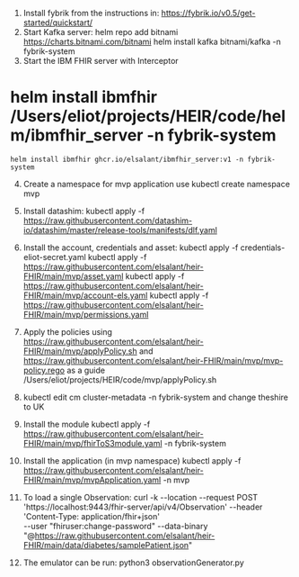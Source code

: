 1. Install fybrik from the instructions in: https://fybrik.io/v0.5/get-started/quickstart/
2. Start Kafka server:
   helm repo add bitnami https://charts.bitnami.com/bitnami
   helm install kafka bitnami/kafka -n fybrik-system
3. Start the IBM FHIR server with Interceptor
#   helm install ibmfhir /Users/eliot/projects/HEIR/code/helm/ibmfhir_server -n fybrik-system
    helm install ibmfhir ghcr.io/elsalant/ibmfhir_server:v1 -n fybrik-system
4. Create a namespace for mvp application use
   kubectl create namespace mvp
5. Install datashim:
   kubectl apply -f https://raw.githubusercontent.com/datashim-io/datashim/master/release-tools/manifests/dlf.yaml
6. Install the account, credentials and asset:
   kubectl apply -f credentials-eliot-secret.yaml
   kubectl apply -f https://raw.githubusercontent.com/elsalant/heir-FHIR/main/mvp/asset.yaml
   kubectl apply -f https://raw.githubusercontent.com/elsalant/heir-FHIR/main/mvp/account-els.yaml
   kubectl apply -f https://raw.githubusercontent.com/elsalant/heir-FHIR/main/mvp/permissions.yaml
7. Apply the policies using https://raw.githubusercontent.com/elsalant/heir-FHIR/main/mvp/applyPolicy.sh and 
                            https://raw.githubusercontent.com/elsalant/heir-FHIR/main/mvp/mvp-policy.rego as a guide
   /Users/eliot/projects/HEIR/code/mvp/applyPolicy.sh
8. kubectl edit cm cluster-metadata -n fybrik-system
   and change theshire to UK
9. Install the module
   kubectl apply -f https://raw.githubusercontent.com/elsalant/heir-FHIR/main/mvp/fhirToS3module.yaml -n fybrik-system
10. Install the application (in mvp namespace)
   kubectl apply -f https://raw.githubusercontent.com/elsalant/heir-FHIR/main/mvp/mvpApplication.yaml -n mvp
11. To load a single Observation:
   curl -k --location --request POST 'https://localhost:9443/fhir-server/api/v4/Observation' --header 'Content-Type: application/fhir+json' \
--user "fhiruser:change-password" --data-binary  "@https://raw.githubusercontent.com/elsalant/heir-FHIR/main/data/diabetes/samplePatient.json"

12. The emulator can be run:
    python3 observationGenerator.py
